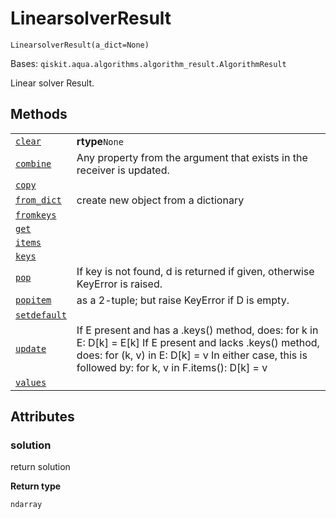 # LinearsolverResult

<span id="undefined" />

`LinearsolverResult(a_dict=None)`

Bases: `qiskit.aqua.algorithms.algorithm_result.AlgorithmResult`

Linear solver Result.

## Methods

|                                                                                                                                                                                  |                                                                                                                                                                                                                      |
| -------------------------------------------------------------------------------------------------------------------------------------------------------------------------------- | -------------------------------------------------------------------------------------------------------------------------------------------------------------------------------------------------------------------- |
| [`clear`](qiskit.aqua.algorithms.LinearsolverResult.clear#qiskit.aqua.algorithms.LinearsolverResult.clear "qiskit.aqua.algorithms.LinearsolverResult.clear")                     | **rtype**`None`                                                                                                                                                                                                      |
| [`combine`](qiskit.aqua.algorithms.LinearsolverResult.combine#qiskit.aqua.algorithms.LinearsolverResult.combine "qiskit.aqua.algorithms.LinearsolverResult.combine")             | Any property from the argument that exists in the receiver is updated.                                                                                                                                               |
| [`copy`](qiskit.aqua.algorithms.LinearsolverResult.copy#qiskit.aqua.algorithms.LinearsolverResult.copy "qiskit.aqua.algorithms.LinearsolverResult.copy")                         |                                                                                                                                                                                                                      |
| [`from_dict`](qiskit.aqua.algorithms.LinearsolverResult.from_dict#qiskit.aqua.algorithms.LinearsolverResult.from_dict "qiskit.aqua.algorithms.LinearsolverResult.from_dict")     | create new object from a dictionary                                                                                                                                                                                  |
| [`fromkeys`](qiskit.aqua.algorithms.LinearsolverResult.fromkeys#qiskit.aqua.algorithms.LinearsolverResult.fromkeys "qiskit.aqua.algorithms.LinearsolverResult.fromkeys")         |                                                                                                                                                                                                                      |
| [`get`](qiskit.aqua.algorithms.LinearsolverResult.get#qiskit.aqua.algorithms.LinearsolverResult.get "qiskit.aqua.algorithms.LinearsolverResult.get")                             |                                                                                                                                                                                                                      |
| [`items`](qiskit.aqua.algorithms.LinearsolverResult.items#qiskit.aqua.algorithms.LinearsolverResult.items "qiskit.aqua.algorithms.LinearsolverResult.items")                     |                                                                                                                                                                                                                      |
| [`keys`](qiskit.aqua.algorithms.LinearsolverResult.keys#qiskit.aqua.algorithms.LinearsolverResult.keys "qiskit.aqua.algorithms.LinearsolverResult.keys")                         |                                                                                                                                                                                                                      |
| [`pop`](qiskit.aqua.algorithms.LinearsolverResult.pop#qiskit.aqua.algorithms.LinearsolverResult.pop "qiskit.aqua.algorithms.LinearsolverResult.pop")                             | If key is not found, d is returned if given, otherwise KeyError is raised.                                                                                                                                           |
| [`popitem`](qiskit.aqua.algorithms.LinearsolverResult.popitem#qiskit.aqua.algorithms.LinearsolverResult.popitem "qiskit.aqua.algorithms.LinearsolverResult.popitem")             | as a 2-tuple; but raise KeyError if D is empty.                                                                                                                                                                      |
| [`setdefault`](qiskit.aqua.algorithms.LinearsolverResult.setdefault#qiskit.aqua.algorithms.LinearsolverResult.setdefault "qiskit.aqua.algorithms.LinearsolverResult.setdefault") |                                                                                                                                                                                                                      |
| [`update`](qiskit.aqua.algorithms.LinearsolverResult.update#qiskit.aqua.algorithms.LinearsolverResult.update "qiskit.aqua.algorithms.LinearsolverResult.update")                 | If E present and has a .keys() method, does: for k in E: D\[k] = E\[k] If E present and lacks .keys() method, does: for (k, v) in E: D\[k] = v In either case, this is followed by: for k, v in F.items(): D\[k] = v |
| [`values`](qiskit.aqua.algorithms.LinearsolverResult.values#qiskit.aqua.algorithms.LinearsolverResult.values "qiskit.aqua.algorithms.LinearsolverResult.values")                 |                                                                                                                                                                                                                      |

## Attributes

<span id="undefined" />

### solution

return solution

**Return type**

`ndarray`

